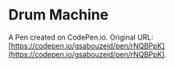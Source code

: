 # Drum Machine

A Pen created on CodePen.io. Original URL: [https://codepen.io/gsabouzeid/pen/rNQBPpK](https://codepen.io/gsabouzeid/pen/rNQBPpK).

